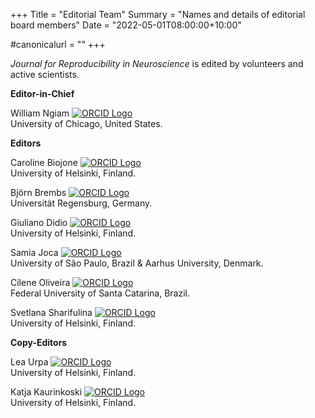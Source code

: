 +++
Title = "Editorial Team"
Summary = "Names and details of editorial board members"
Date = "2022-05-01T08:00:00+10:00"

#canonicalurl = ""
+++

*Journal for Reproducibility in Neuroscience* is edited by volunteers and active scientists.

**Editor-in-Chief**

William Ngiam [![ORCID Logo](/img/orcid.png)](https://orcid.org/0000-0003-3567-3881)  
University of Chicago, United States.

**Editors**

Caroline Biojone [![ORCID Logo](/img/orcid.png)](https://orcid.org/0000-0002-9674-4930)  
University of Helsinki, Finland.

Björn Brembs [![ORCID Logo](/img/orcid.png)](https://orcid.org/0000-0001-7824-7650)  
Universität Regensburg, Germany.

Giuliano Didio [![ORCID Logo](/img/orcid.png)](https://orcid.org/0000-0001-9487-9201)  
University of Helsinki, Finland.

Samia Joca [![ORCID Logo](/img/orcid.png)](https://orcid.org/0000-0003-0255-5889)  
University of São Paulo, Brazil & Aarhus University, Denmark.

Cilene Oliveira [![ORCID Logo](/img/orcid.png)](https://orcid.org/0000-0002-0627-530X)  
Federal University of Santa Catarina, Brazil.

Svetlana Sharifulina [![ORCID Logo](/img/orcid.png)](https://orcid.org/0000-0001-9841-5789)  
University of Helsinki, Finland.

**Copy-Editors**

Lea Urpa [![ORCID Logo](/img/orcid.png)](https://orcid.org/0000-0002-8712-3518)  
University of Helsinki, Finland.

Katja Kaurinkoski [![ORCID Logo](/img/orcid.png)](https://orcid.org/0000-0002-3897-8448)  
University of Helsinki, Finland.
